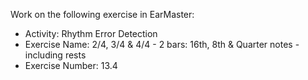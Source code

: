 Work on the following exercise in EarMaster:
- Activity: Rhythm Error Detection
- Exercise Name: 2/4, 3/4 & 4/4 - 2 bars: 16th, 8th & Quarter notes - including rests
- Exercise Number: 13.4
